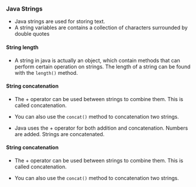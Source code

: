 ### Java Strings
* Java strings are used for storing text.
* A string variables are contains a collection of characters surrounded by double quotes

#### String length
* A string in java is actually an object, which contain methods that can perform certain operation on strings. The length of a string can be found with the `length()` method. 

#### String concatenation
* The + operator can be used between strings to combine them. This is called concatenation.

* You can also use the ` concat() ` method to concatenation two strings.

* Java uses the + operator for both addition and concatenation. Numbers are added. Strings are concatenated.

#### String concatenation
* The + operator can be used between strings to combine them. This is called concatenation.

* You can also use the ` concat() ` method to concatenation two strings.
